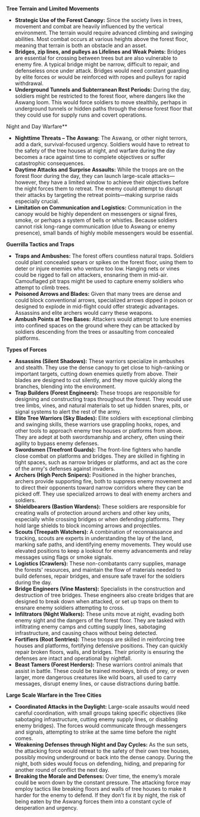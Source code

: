 **Tree Terrain and Limited Movements**
- **Strategic Use of the Forest Canopy:** Since the society lives in trees, movement and combat are heavily influenced by the vertical environment. The terrain would require advanced climbing and swinging abilities. Most combat occurs at various heights above the forest floor, meaning that terrain is both an obstacle and an asset.
- **Bridges, zip lines, and pulleys as Lifelines and Weak Points:** Bridges are essential for crossing between trees but are also vulnerable to enemy fire. A typical bridge might be narrow, difficult to repair, and defenseless once under attack. Bridges would need constant guarding by elite forces or would be reinforced with ropes and pulleys for rapid withdrawal.
- **Underground Tunnels and Subterranean Rest Periods:** During the day, soldiers might be restricted to the forest floor, where dangers like the Aswang loom. This would force soldiers to move stealthily, perhaps in underground tunnels or hidden paths through the dense forest floor that they could use for supply runs and covert operations.

Night and Day Warfare**
- **Nighttime Threats – The Aswang:** The Aswang, or other night terrors, add a dark, survival-focused urgency. Soldiers would have to retreat to the safety of the tree houses at night, and warfare during the day becomes a race against time to complete objectives or suffer catastrophic consequences.
- **Daytime Attacks and Surprise Assaults:** While the troops are on the forest floor during the day, they can launch large-scale attacks—however, they have a limited window to achieve their objectives before the night forces them to retreat. The enemy could attempt to disrupt their attacks by targeting the retreat points—making surprise raids especially crucial.
- **Limitation on Communication and Logistics:** Communication in the canopy would be highly dependent on messengers or signal fires, smoke, or perhaps a system of bells or whistles. Because soldiers cannot risk long-range communication (due to Aswang or enemy presence), small bands of highly mobile messengers would be essential.

**Guerrilla Tactics and Traps**
- **Traps and Ambushes:** The forest offers countless natural traps. Soldiers could plant concealed spears or spikes on the forest floor, using them to deter or injure enemies who venture too low. Hanging nets or vines could be rigged to fall on attackers, ensnaring them in mid-air. Camouflaged pit traps might be used to capture enemy soldiers who attempt to climb trees.
- **Poisoned Arrows and Blades:** Given that many trees are dense and could block conventional arrows, specialized arrows dipped in poison or designed to explode in mid-flight could offer strategic advantages. Assassins and elite archers would carry these weapons.
- **Ambush Points at Tree Bases:** Attackers would attempt to lure enemies into confined spaces on the ground where they can be attacked by soldiers descending from the trees or assaulting from concealed platforms.

**Types of Forces**
- **Assassins (Silent Shadows):** These warriors specialize in ambushes and stealth. They use the dense canopy to get close to high-ranking or important targets, cutting down enemies quietly from above. Their blades are designed to cut silently, and they move quickly along the branches, blending into the environment.
- **Trap Builders (Forest Engineers):** These troops are responsible for designing and constructing traps throughout the forest. They would use tree limbs, vines, and natural materials to set up hidden snares, pits, or signal systems to alert the rest of the army.
- **Elite Tree Warriors (Sky Blades):** Elite soldiers with exceptional climbing and swinging skills, these warriors use grappling hooks, ropes, and other tools to approach enemy tree houses or platforms from above. They are adept at both swordsmanship and archery, often using their agility to bypass enemy defenses.
- **Swordsmen (Treefront Guards):** The front-line fighters who handle close combat on platforms and bridges. They are skilled in fighting in tight spaces, such as narrow bridges or platforms, and act as the core of the army's defenses against invaders.
- **Archers (High Perch Snipers):** Positioned in the higher branches, archers provide supporting fire, both to suppress enemy movement and to direct their opponents toward narrow corridors where they can be picked off. They use specialized arrows to deal with enemy archers and soldiers.
- **Shieldbearers (Bastion Wardens):** These soldiers are responsible for creating walls of protection around archers and other key units, especially while crossing bridges or when defending platforms. They hold large shields to block incoming arrows and projectiles.
- **Scouts (Treepath Watchers):** A combination of reconnaissance and tracking, scouts are experts in understanding the lay of the land, marking safe paths, and identifying enemy movements. They would use elevated positions to keep a lookout for enemy advancements and relay messages using flags or smoke signals.
- **Logistics (Crawlers):** These non-combatants carry supplies, manage the forests' resources, and maintain the flow of materials needed to build defenses, repair bridges, and ensure safe travel for the soldiers during the day.
- **Bridge Engineers (Vine Masters):** Specialists in the construction and destruction of tree bridges. These engineers also create bridges that are designed to break down when attacked, or set up traps on them to ensnare enemy soldiers attempting to cross.
- **Infiltrators (Night Walkers):** These units move at night, evading both enemy sight and the dangers of the forest floor. They are tasked with infiltrating enemy camps and cutting supply lines, sabotaging infrastructure, and causing chaos without being detected.
- **Fortifiers (Root Sentries):** These troops are skilled in reinforcing tree houses and platforms, fortifying defensive positions. They can quickly repair broken floors, walls, and bridges. Their priority is ensuring the defenses are intact and operational by nightfall.
- **Beast Tamers (Forest Herders):** These warriors control animals that assist in battle. These could be trained monkeys, birds of prey, or even larger, more dangerous creatures like wild boars, all used to carry messages, disrupt enemy lines, or cause distractions during battle.

**Large Scale Warfare in the Tree Cities**
- **Coordinated Attacks in the Daylight:** Large-scale assaults would need careful coordination, with small groups taking specific objectives (like sabotaging infrastructure, cutting enemy supply lines, or disabling enemy bridges). The forces would communicate through messengers and signals, attempting to strike at the same time before the night comes.
- **Weakening Defenses through Night and Day Cycles:** As the sun sets, the attacking force would retreat to the safety of their own tree houses, possibly moving underground or back into the dense canopy. During the night, both sides would focus on defending, hiding, and preparing for another round of conflict the next day.
- **Breaking the Morale and Defenses:** Over time, the enemy’s morale could be worn down by the constant pressure. The attacking force may employ tactics like breaking floors and walls of tree houses to make it harder for the enemy to defend. If they don’t fix it by night, the risk of being eaten by the Aswang forces them into a constant cycle of desperation and urgency.